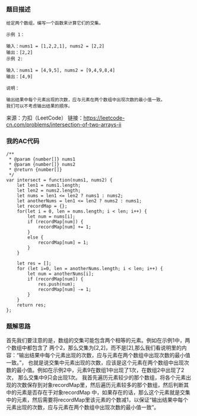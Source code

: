 ### 题目描述
```
给定两个数组，编写一个函数来计算它们的交集。

示例 1：

输入：nums1 = [1,2,2,1], nums2 = [2,2]
输出：[2,2]
示例 2:

输入：nums1 = [4,9,5], nums2 = [9,4,9,8,4]
输出：[4,9]
 
说明：

输出结果中每个元素出现的次数，应与元素在两个数组中出现次数的最小值一致。
我们可以不考虑输出结果的顺序。
```
来源：力扣（LeetCode）
链接：https://leetcode-cn.com/problems/intersection-of-two-arrays-ii

### 我的AC代码
```
/**
 * @param {number[]} nums1
 * @param {number[]} nums2
 * @return {number[]}
 */
var intersect = function(nums1, nums2) {
    let len1 = nums1.length;
    let len2 = nums2.length;
    let nums = len1 <= len2 ? nums1 : nums2;
    let anotherNums = len1 <= len2 ? nums2 : nums1;
    let recordMap = {};
    for(let i = 0, len = nums.length; i < len; i++) {
        let num = nums[i];
        if (recordMap[num]) {
            recordMap[num] += 1;
        }
        else {
            recordMap[num] = 1;
        }
    }

    let res = [];
    for (let i=0, len = anotherNums.length; i < len; i++) {
        let num = anotherNums[i];
        if (recordMap[num]) {
            res.push(num);
            recordMap[num] -= 1;
        }
    }
    return res;
};
```

### 题解思路
首先我们要注意的是，数组的交集可能包含两个相等的元素。例如在示例1中，两个数组中都包含了
两个2，那么交集为[2,2]，而不是[2],那么我们看说明里的内容：“输出结果中每个元素出现的次数，应与元素在两个数组中出现次数的最小值一致。”，
也就是说交集中元素出现的次数，应该是这个元素在两个数组中出现次数的最小值。例如在示例2中，元素9在数组1中出现了1次，在数组2中出现了2次，
那么交集中9只会出现1次。
我首先遍历元素较少的那个数组，将各个元素出现的次数保存到对象recordMap里，然后遍历元素较多的那个数组，然后判断其中的元素是否存在于对象recordMap
中，如果存在的话，那么这个元素就是交集中的元素，然后需要将recordMap里该元素的个数减1，以保证“输出结果中每个元素出现的次数，应与元素在两个数组中出现次数的最小值一致”。
